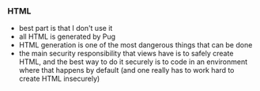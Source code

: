 ### HTML

- best part is that I don't use it
- all HTML is generated by Pug
- HTML generation is one of the most dangerous things that can be done
- the main security responsibility that views have is to safely create HTML, and the best way to do it securely is to code in an environment where that happens by default (and one really has to work hard to create HTML insecurely)
